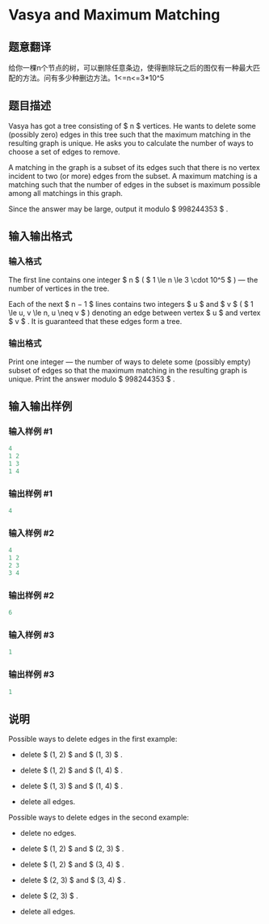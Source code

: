 # Vasya and Maximum Matching

## 题意翻译

给你一棵n个节点的树，可以删除任意条边，使得删除玩之后的图仅有一种最大匹配的方法。问有多少种删边方法。1<=n<=3*10^5

## 题目描述

Vasya has got a tree consisting of $ n $ vertices. He wants to delete some (possibly zero) edges in this tree such that the maximum matching in the resulting graph is unique. He asks you to calculate the number of ways to choose a set of edges to remove.

A matching in the graph is a subset of its edges such that there is no vertex incident to two (or more) edges from the subset. A maximum matching is a matching such that the number of edges in the subset is maximum possible among all matchings in this graph.

Since the answer may be large, output it modulo $ 998244353 $ .

## 输入输出格式

### 输入格式

The first line contains one integer $ n $ ( $ 1 \le n \le 3 \cdot 10^5 $ ) — the number of vertices in the tree.

Each of the next $ n − 1 $ lines contains two integers $ u $ and $ v $ ( $ 1 \le u, v \le n, u \neq v $ ) denoting an edge between vertex $ u $ and vertex $ v $ . It is guaranteed that these edges form a tree.

### 输出格式

Print one integer — the number of ways to delete some (possibly empty) subset of edges so that the maximum matching in the resulting graph is unique. Print the answer modulo $ 998244353 $ .

## 输入输出样例

### 输入样例 #1

```cpp
4
1 2
1 3
1 4

```
### 输出样例 #1

```cpp
4

```
### 输入样例 #2

```cpp
4
1 2
2 3
3 4

```
### 输出样例 #2

```cpp
6

```
### 输入样例 #3

```cpp
1

```
### 输出样例 #3

```cpp
1

```
## 说明

Possible ways to delete edges in the first example:

- delete $ (1, 2) $ and $ (1, 3) $ .

- delete $ (1, 2) $ and $ (1, 4) $ .

- delete $ (1, 3) $ and $ (1, 4) $ .

- delete all edges.

Possible ways to delete edges in the second example:

- delete no edges.

- delete $ (1, 2) $ and $ (2, 3) $ .

- delete $ (1, 2) $ and $ (3, 4) $ .

- delete $ (2, 3) $ and $ (3, 4) $ .

- delete $ (2, 3) $ .

- delete all edges.

